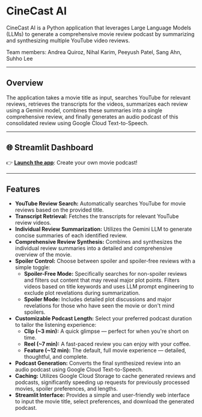 # CineCast AI

CineCast AI is a Python application that leverages Large Language Models (LLMs) to generate a comprehensive movie review podcast by summarizing and synthesizing multiple YouTube video reviews.

Team members: Andrea Quiroz, Nihal Karim, Peeyush Patel, Sang Ahn, Suhho Lee

---

## Overview

The application takes a movie title as input, searches YouTube for relevant reviews, retrieves the transcripts for the videos, summarizes each review using a Gemini model, combines these summaries into a single comprehensive review, and finally generates an audio podcast of this consolidated review using Google Cloud Text-to-Speech.

---

## 🌐 Streamlit Dashboard

👉 **[Launch the app](https://film-review-podcast-345058179408.us-west1.run.app)**: Create your own movie podcast!

---

## Features

-   **YouTube Review Search:** Automatically searches YouTube for movie reviews based on the provided title.
-   **Transcript Retrieval:** Fetches the transcripts for relevant YouTube review videos.
-   **Individual Review Summarization:** Utilizes the Gemini LLM to generate concise summaries of each identified review.
-   **Comprehensive Review Synthesis:** Combines and synthesizes the individual review summaries into a detailed and comprehensive overview of the movie.
-   **Spoiler Control:** Choose between spoiler and spoiler-free reviews with a simple toggle:
    *   **Spoiler-Free Mode:** Specifically searches for non-spoiler reviews and filters out content that may reveal major plot points. Filters videos based on title keywords and uses LLM prompt engineering to exclude plot revelations during summarization.
    *   **Spoiler Mode:** Includes detailed plot discussions and major revelations for those who have seen the movie or don't mind spoilers.
-   **Customizable Podcast Length:** Select your preferred podcast duration to tailor the listening experience:
    *   **Clip (~3 min):** A quick glimpse — perfect for when you're short on time.
    *   **Reel (~7 min):** A fast-paced review you can enjoy with your coffee.
    *   **Feature (~12 min):** The default, full movie experience — detailed, thoughtful, and complete.
-   **Podcast Generation:** Converts the final synthesized review into an audio podcast using Google Cloud Text-to-Speech.
-   **Caching:** Utilizes Google Cloud Storage to cache generated reviews and podcasts, significantly speeding up requests for previously processed movies, spoiler preferences, and lengths.
-   **Streamlit Interface:** Provides a simple and user-friendly web interface to input the movie title, select preferences, and download the generated podcast.
